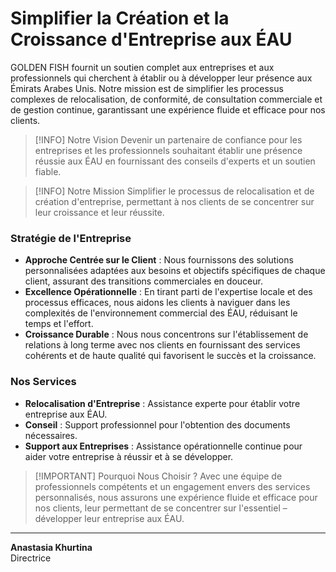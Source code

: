 # Simplifier la Création et la Croissance d'Entreprise aux ÉAU

GOLDEN FISH fournit un soutien complet aux entreprises et aux professionnels qui cherchent à établir ou à développer leur présence aux Émirats Arabes Unis. Notre mission est de simplifier les processus complexes de relocalisation, de conformité, de consultation commerciale et de gestion continue, garantissant une expérience fluide et efficace pour nos clients.

> [!INFO] Notre Vision
> Devenir un partenaire de confiance pour les entreprises et les professionnels souhaitant établir une présence réussie aux ÉAU en fournissant des conseils d'experts et un soutien fiable.

> [!INFO] Notre Mission
> Simplifier le processus de relocalisation et de création d'entreprise, permettant à nos clients de se concentrer sur leur croissance et leur réussite.

### Stratégie de l'Entreprise

- **Approche Centrée sur le Client** : Nous fournissons des solutions personnalisées adaptées aux besoins et objectifs spécifiques de chaque client, assurant des transitions commerciales en douceur.
- **Excellence Opérationnelle** : En tirant parti de l'expertise locale et des processus efficaces, nous aidons les clients à naviguer dans les complexités de l'environnement commercial des ÉAU, réduisant le temps et l'effort.
- **Croissance Durable** : Nous nous concentrons sur l'établissement de relations à long terme avec nos clients en fournissant des services cohérents et de haute qualité qui favorisent le succès et la croissance.

### Nos Services

- **Relocalisation d'Entreprise** : Assistance experte pour établir votre entreprise aux ÉAU.
- **Conseil** : Support professionnel pour l'obtention des documents nécessaires.
- **Support aux Entreprises** : Assistance opérationnelle continue pour aider votre entreprise à réussir et à se développer.

> [!IMPORTANT] Pourquoi Nous Choisir ?
> Avec une équipe de professionnels compétents et un engagement envers des services personnalisés, nous assurons une expérience fluide et efficace pour nos clients, leur permettant de se concentrer sur l'essentiel – développer leur entreprise aux ÉAU.

---

**Anastasia Khurtina**  
Directrice